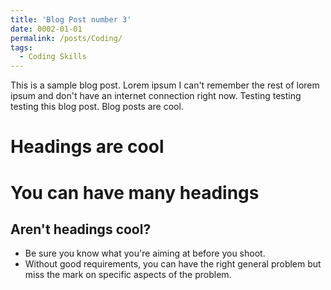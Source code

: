 ```yaml
---
title: 'Blog Post number 3'
date: 0002-01-01
permalink: /posts/Coding/
tags:
  - Coding Skills
---
```


This is a sample blog post. Lorem ipsum I can't remember the rest of lorem ipsum and don't have an internet connection right now. Testing testing testing this blog post. Blog posts are cool. 

Headings are cool
======

You can have many headings
======

Aren't headings cool?
------

[](https://github.com/academicpages/academicpages.github.io/blob/master/images/00020101-1.png)

- Be sure you know what you're aiming at before you shoot.
- Without good requirements, you can have the right general problem but miss the mark on specific aspects of the problem.
